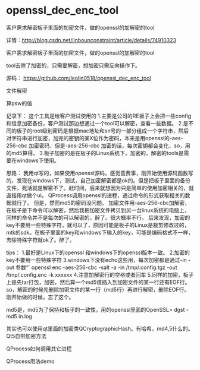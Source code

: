 # openssl_dec_enc_tool
客户需求解密板子里面的加密文件，做的openssl的加解密的tool


详情：http://blog.csdn.net/linbounconstraint/article/details/74910323


客户需求解密板子里面的加密文件，做的openssl的加解密的tool

tool去除了加密的，只需要解密，想加密只需反向操作下。

源码： 
https://github.com/leolin0518/openssl_dec_enc_tool

文件解密

算psw的值

记录下： 
这个工具是给客户测试使用的 
1.主要是公司的RE板子上会把一些config和信息加密备份，客户测试那边想通过一个tool可以解密，查看一些数据。 
2.是不同的板子的root级别密码是根据mac地址和sn号的一部分组成一个字符串，然后对字符串进行加密，加完的密钥的某X位作为密码，本来是用openssl的-aes-256-cbc 加密密码，但是-aes-256-cbc 加密的话，每次密钥都会变化，so，用的md5算得。 
3.板子加密的是在板子的Linux系统下，加密的，解密的tools是需要在windows下使用。

思路： 
我用qt写的，如果使用openssl源码，感觉蛮费事，刚开始使用源码函数写的，发现在windows下，测试，自己加密解密都是ok的。但是把板子里面的备份文件，死活就是解密不了。赶时间，后来就想因为只是简单的使用加密相关的，就直接用qt做个ui， QProcess调用openssl的进程，通过命令的形式获取相关的数据就行了。 
但是，然而md5的密码没问题。 
加密文件用-aes-256-cbc加解密，在板子是下命令可以解密，然后我把加密文件拷贝到另一台linux系统的电脑上，同样的命令并不是每次的可以解密的，醉了。很大概率不行。 
后来发现，加密的key不要用一些特殊字符，就可以了，原因可能是板子的Linux是裁剪修改过的，mtk的sdk。在板子里面的key和windows下输入的key，可能是编码格式不一样，去除特殊字符就ok了。醉了。

tips： 
1.最好是Linux下的openssl 和windows下的openssl版本一致。 
2.加密的key不要用一些特殊字符 
3.windows下没有echo这些用，每次加密都是通过-in -out 参数“` 
openssl enc -aes-256-cbc -salt -a -in /tmp/.config.tgz -out /tmp/.config.enc -k xxxxxx 
4.注意加解密行的空格或者回车 
5.同样的加密，板子上是先tar打包，加密，然后算一个md5值插入到加密文件的某一行还有EOF行。so，解密的时候先删除加密文件的某一行（md5行）再进行解密，删除EOF行。刚开始做的时候，忘了这个。

md5是，md5为了保持和板子的一致性，用的openssl里面的OpenSSL> dgst -md5 in.log

其实也可以使用qt里面的加密类QCryptographicHash。有哈希，md4,5什么的。 
Qt5自带加密方法

QProcess如何调用其它进程

QProcess用法demo
